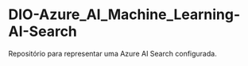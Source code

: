 # DIO-Azure_AI_Machine_Learning-AI-Search
Repositório para representar uma Azure AI Search configurada.
